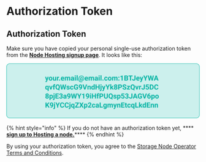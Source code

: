 # Authorization Token

## Authorization Token

Make sure you have copied your personal single-use authorization token from the [**Node Hosting signup page**](https://www.storj.io/host-a-node). It looks like this:

![The entire string, including your email is your auth token.](../.gitbook/assets/auth-token.png)

{% hint style="info" %}
If you do not have an authorization token yet, **** [**sign up to Hosting a node.**](https://registration.storj.io)****
{% endhint %}

By using your authorization token, you agree to the [Storage Node Operator Terms and Conditions](https://storj.io/storj-operator-terms).
